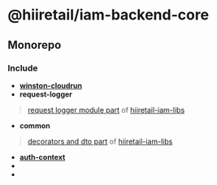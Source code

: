 # @hiiretail/iam-backend-core

## Monorepo

### Include

- [**winston-cloudrun**](https://github.com/glebbash/winston-cloudrun)
- **request-logger**
>[request logger module part](https://github.com/extenda/hiiretail-iam-libs/tree/master/src/request-logger) of [hiiretail-iam-libs](https://github.com/extenda/hiiretail-iam-libs/tree/master)
- **common**
>[decorators and dto part](https://github.com/extenda/hiiretail-iam-libs/tree/master/src/common) of [hiiretail-iam-libs](https://github.com/extenda/hiiretail-iam-libs/tree/master)
- [**auth-context**](https://github.com/extenda/hiiretail-auth-context-js)
- 
- 


